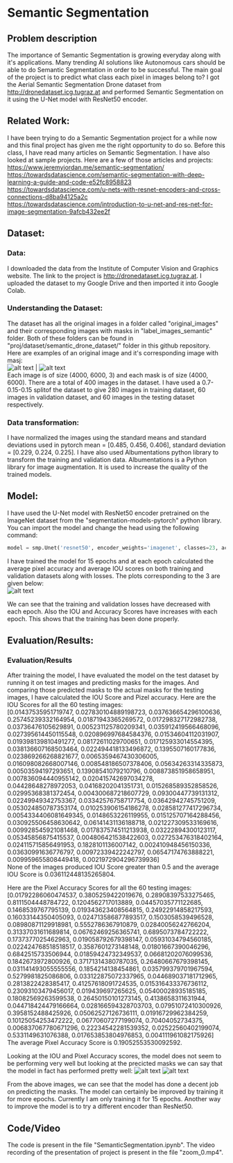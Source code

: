 # Semantic Segmentation
## Problem description
The importance of Semantic Segmentation is growing everyday along with it's applications. Many trending AI solutions like Autonomous cars should be able to do Semantic Segmentation in order to be successful. The main goal of the project is to predict what class each pixel in images belong to? I got the Aerial Semantic Segmentation Drone dataset from http://dronedataset.icg.tugraz.at and performed Semantic Segmentation on it using the U-Net model with ResNet50 encoder.

## Related Work:
I have been trying to do a Semantic Segmentation project for a while now and this final project has given me the right opportunity to do so. Before this class, I have read many articles on Semantic Segmentation. I have also looked at sample projects. Here are a few of those articles and projects: <br />
https://www.jeremyjordan.me/semantic-segmentation/ <br />
https://towardsdatascience.com/semantic-segmentation-with-deep-learning-a-guide-and-code-e52fc8958823 <br />
https://towardsdatascience.com/u-nets-with-resnet-encoders-and-cross-connections-d8ba94125a2c <br />
https://towardsdatascience.com/introduction-to-u-net-and-res-net-for-image-segmentation-9afcb432ee2f

## Dataset:
### Data:
I downloaded the data from the Institute of Computer Vision and Graphics website. The link to the project is http://dronedataset.icg.tugraz.at. I uploaded the dataset to my Google Drive and then imported it into Google Colab.

### Understanding the Dataset:
The dataset has all the original images in a folder called "original_images" and their corresponding images with masks in "label_images_semantic" folder. Both of these folders can be found in "proj/dataset/semantic_drone_dataset/" folder in this github repository. Here are examples of an original image and it's corresponding image with masj: <br />
![alt text](https://github.com/ruthviksai/SemanticSegmentation/blob/main/original_image.png) | ![alt text](https://github.com/ruthviksai/SemanticSegmentation/blob/main/image_with_mask.png) <br />
Each image is of size (4000, 6000, 3) and each mask is of size (4000, 6000). There are a total of 400 images in the dataset. I have used a 0.7-0.15-0.15 splitof the dataset to give 280 images in training dataset, 60 images in validation dataset, and 60 images in the testing dataset respectively.
  
### Data transformation:
I have normalized the images using the standard means and standard deviations used in pytorch mean = [0.485, 0.456, 0.406], standard deviation = [0.229, 0.224, 0.225]. I have also used Albumentations python library to transform the training and validation data. Albumentations is a Python library for image augmentation. It is used to increase the quality of the trained models.

## Model:
I have used the U-Net model with ResNet50 encoder pretrained on the ImageNet dataset from the "segmentation-models-pytorch" python library. You can import the model and change the head using the following command:
```python
model = smp.Unet('resnet50', encoder_weights='imagenet', classes=23, activation=None, encoder_depth=5, decoder_channels=[256, 128, 64, 32, 16])
```
I have trained the model for 15 epochs and at each epoch calculated the average pixel accuracy and average IOU scores on both training and validation datasets along with losses. The plots corresponding to the 3 are given below: <br />
![alt text](https://github.com/ruthviksai/SemanticSegmentation/blob/main/training_plots.png)

We can see that the training and validation losses have decreased with each epoch. Also the IOU and Accuracy Scores have increases with each epoch. This shows that the training has been done properly.

## Evaluation/Results:
### Evaluation/Results
After training the model, I have evaluated the model on the test dataset by running it on test images and predicting masks for the images. And comparing those predicted masks to the actual masks for the testing images, I have calculated the IOU Score and Pizel accuracy. Here are the IOU Scores for all the 60 testing images: <br />
[0.01437535951719747, 0.027830104889198723, 0.037636654296100636, 0.25745239332164954, 0.01871943365269572, 0.017298327172982738, 0.03736476105629891, 0.005231125780209341, 0.035912419566468096, 0.027395614450115548, 0.020896997684584376, 0.01534604112031907, 0.019398139810491277, 0.08172611029700651, 0.017125933014554395, 0.038136607168503464, 0.022494418133496872, 0.1395507160177836, 0.023869266268821677, 0.0065359467430306005, 0.016098082668007146, 0.008548186507378406, 0.05634263314335873, 0.00503594197293651, 0.13908541079210796, 0.008873851958658951, 0.007836094440955142, 0.020415742697034278, 0.04428648278972053, 0.04168202041351731, 0.015268589352858526, 0.02995368381372454, 0.004300687218607729, 0.09300447739131312, 0.02249949342753367, 0.03342576758717754, 0.03642942745751209, 0.053024850787353174, 0.010253906154186278, 0.028581277417296734, 0.0054334406081649345, 0.0148653226119955, 0.015125707164288456, 0.030925506458630642, 0.06141431136188718, 0.021227309533169616, 0.009928545921081468, 0.017837574511213938, 0.03222894300123117, 0.05345856875415537, 0.004806421538422603, 0.027253476318402164, 0.024115715856491953, 0.1828101136007142, 0.002410948456150336, 0.03630991636776797, 0.00972339422242797, 0.06547174763888221, 0.009959655808449418, 0.0021972904296739936] <br />
None of the images produced IOU Score greater than 0.5 and the average IOU Score is 0.036112448135265804. <br />

Here are the Pixel Accuracy Scores for all the 60 testing images: <br />
[0.01792286060474537, 0.3805259422019676, 0.28908397533275465, 0.8111504448784722, 0.1204562717013889, 0.04457035771122685, 0.1468539767795139, 0.019343623408564815, 0.24922914858217593, 0.16033144350405093, 0.024713586877893517, 0.1503058539496528, 0.08980871129918981, 0.5552786367910879, 0.02840056242766204, 0.31337031611689814, 0.06762469256365741, 0.6895073784722222, 0.1737377025462963, 0.019058792679398147, 0.05931034794560185, 0.022424768518518517, 0.3587601273148148, 0.01801667390046296, 0.6842515733506944, 0.01859424732349537, 0.06681202076099536, 0.1842673972800926, 0.37171314380787035, 0.26480667679398145, 0.031141493055555556, 0.1854214138454861, 0.035799379701967594, 0.5279981825086806, 0.033122875072337965, 0.044689037181712965, 0.2813822428385417, 0.41257618091724535, 0.015316433376736112, 0.23093103479456017, 0.019439697265625, 0.05400028935185185, 0.18082569263599538, 0.26450150101273145, 0.4138658311631944, 0.044718424479166664, 0.028166594328703703, 0.07951072410300926, 0.3958152488425926, 0.05062527126736111, 0.01916729962384259, 0.10125054253472222, 0.06770607277199074, 0.70404052734375, 0.006837067780671296, 0.22234542281539352, 0.02522560402199074, 0.5331149631076388, 0.017653853804976853, 0.004111961082175926] <br />
The average Pixel Accuracy Score is 0.19052553530092592.

Looking at the IOU and Pixel Accuracy scores, the model does not seem to be performing very well but looking at the precicted masks we can say that the model in fact has performed pretty well:
![alt text](https://github.com/ruthviksai/SemanticSegmentation/blob/main/test_images1.png)
![alt text](https://github.com/ruthviksai/SemanticSegmentation/blob/main/test_images2.png)

From the above images, we can see that the model has done a decent job on predicting the masks. The model can certainly be improved by training it for more epochs. Currently I am only training it for 15 epochs. Another way to improve the model is to try a different encoder than ResNet50.

## Code/Video
The code is present in the file "SemanticSegmentation.ipynb". The video recording of the presentation of project is present in the file "zoom_0.mp4".
